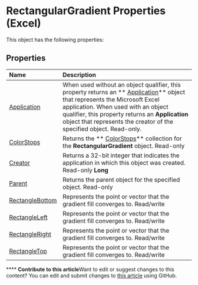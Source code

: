 
# RectangularGradient Properties (Excel)
This object has the following properties:

## Properties



|**Name**|**Description**|
|:-----|:-----|
| [Application](5fedb7a5-7944-65ef-b0c8-32760546f53c.md)|When used without an object qualifier, this property returns an  ** [Application](19b73597-5cf9-4f56-8227-b5211f657f6f.md)** object that represents the Microsoft Excel application. When used with an object qualifier, this property returns an **Application** object that represents the creator of the specified object. Read-only.|
| [ColorStops](92ca6107-4d6f-2f69-1f89-87acb138c277.md)|Returns the  ** [ColorStops](e138347b-f03c-2f50-bf61-f7f2182c9681.md)** collection for the **RectangularGradient** object. Read-only|
| [Creator](b6697d8f-7cd0-a731-3375-e18901f55ed0.md)|Returns a 32-bit integer that indicates the application in which this object was created. Read-only  **Long**|
| [Parent](ad63ed29-b62c-ea55-76b3-88d0354b35ca.md)|Returns the parent object for the specified object. Read-only|
| [RectangleBottom](f721689b-1d5f-85ac-e4e0-be802a828565.md)|Represents the point or vector that the gradient fill converges to. Read/write|
| [RectangleLeft](5c9f5843-5ba2-4fdf-7180-4c836c372c1f.md)|Represents the point or vector that the gradient fill converges to. Read/write|
| [RectangleRight](97d581d7-6cba-fe3a-8af8-a453c347b1df.md)|Represents the point or vector that the gradient fill converges to. Read/write|
| [RectangleTop](ecdfba38-50da-7e85-f75a-caa5301b4330.md)|Represents the point or vector that the gradient fill converges to. Read/write|

****   **Contribute to this article**Want to edit or suggest changes to this content? You can edit and submit changes to  [this article](https://github.com/jhershey00/VBA_Excel_Test/OpenXMLCon/articles/b3efc5d5-1a71-4b8f-8092-b7911f85f8e6.md) using GitHub.

